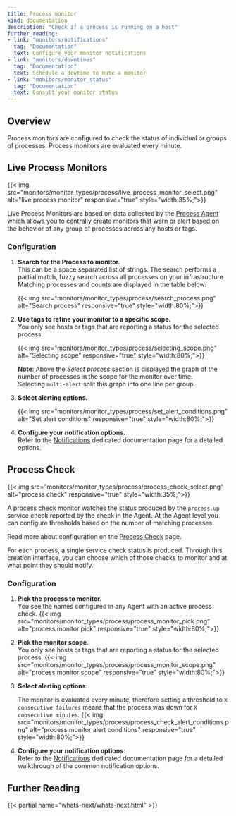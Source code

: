 ```yaml
---
title: Process monitor
kind: documentation
description: "Check if a process is running on a host"
further_reading:
- link: "monitors/notifications"
  tag: "Documentation"
  text: Configure your monitor notifications
- link: "monitors/downtimes"
  tag: "Documentation"
  text: Schedule a dowtime to mute a monitor
- link: "monitors/monitor_status"
  tag: "Documentation"
  text: Consult your monitor status
---
```


## Overview

Process monitors are configured to check the status of individual or groups of processes. Process monitors are evaluated every minute.

## Live Process Monitors

{{< img src="monitors/monitor_types/process/live_process_monitor_select.png" alt="live process monitor" responsive="true" style="width:35%;">}}

Live Process Monitors are based on data collected by the [Process Agent][1] which allows you to centrally create monitors that warn or alert based on the behavior of any group of processes across any hosts or tags.

### Configuration

1. **Search for the Process to monitor.**  
  This can be a space separated list of strings. The search performs a partial match, fuzzy search across all processes on your infrastructure.
  Matching processes and counts are displayed in the table below:

    {{< img src="monitors/monitor_types/process/search_process.png" alt="Search process" responsive="true" style="width:80%;">}}

2. **Use tags to refine your monitor to a specific scope.**  
  You only see hosts or tags that are reporting a status for the selected process.

    {{< img src="monitors/monitor_types/process/selecting_scope.png" alt="Selecting scope" responsive="true" style="width:80%;">}}

    **Note**: Above the *Select process* section is displayed the graph of the number of processes in the scope for the monitor over time.  
    Selecting `multi-alert` split this graph into one line per group.

3. **Select alerting options.**

    {{< img src="monitors/monitor_types/process/set_alert_conditions.png" alt="Set alert conditions" responsive="true" style="width:80%;">}}

4. **Configure your notification options**.  
  Refer to the [Notifications][2] dedicated documentation page for a detailed options.

## Process Check

{{< img src="monitors/monitor_types/process/process_check_select.png" alt="process check" responsive="true" style="width:35%;">}}

A process check monitor watches the status produced by the `process.up` service check reported by the check in the Agent. At the Agent level you can configure thresholds based on the number of matching processes.

Read more about configuration on the [Process Check][3] page.

For each process, a single service check status is produced. Through this creation interface, you can choose which of those checks to monitor and at what point they should notify.

### Configuration

1. **Pick the process to monitor.**  
  You see the names configured in any Agent with an active process check.
    {{< img src="monitors/monitor_types/process/process_monitor_pick.png" alt="process monitor pick" responsive="true" style="width:80%;">}}

2. **Pick the monitor scope**.  
  You only see hosts or tags that are reporting a status for the selected process.
    {{< img src="monitors/monitor_types/process/process_monitor_scope.png" alt="process monitor scope" responsive="true" style="width:80%;">}}

3. **Select alerting options**:

    The monitor is evaluated every minute, therefore setting a threshold to `X consecutive failures` means that the process was down for `X consecutive minutes`.
    {{< img src="monitors/monitor_types/process/process_check_alert_conditions.png" alt="process monitor alert conditions" responsive="true" style="width:80%;">}}

4. **Configure your notification options**:  
    Refer to the [Notifications](#monitor-notifications) dedicated documentation page for a detailed walkthrough of the common notification options.

## Further Reading 
{{< partial name="whats-next/whats-next.html" >}}

[1]: https://docs.datadoghq.com/graphing/infrastructure/process
[2]: /monitors/notifications
[3]: /integrations/process

